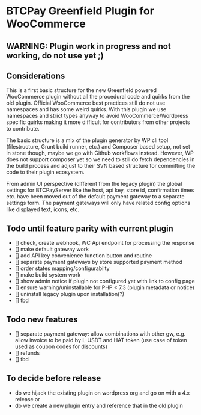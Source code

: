 # BTCPay Greenfield Plugin for WooCommerce

## WARNING: Plugin work in progress and not working, do not use yet ;)


## Considerations

This is a first basic structure for the new Greenfield powered WooCommerce plugin without all the procedural code and quirks from the old plugin. Official WooCommerce best practices still do not use namespaces and has some weird quirks. With this plugin we use namespaces and strict types anyway to avoid WooCommerce/Wordpress specific quirks making it more difficult for contributors from other projects to contribute.

The basic structure is a mix of the plugin generator by WP cli tool (filestructure, Grunt build runner, etc.) and Composer based setup, not set in stone though, maybe we go with Github workflows instead. However, WP does not support composer yet so we need to still do fetch dependencies in the build process and adjust to their SVN based structure for committing the code to their plugin ecosystem.

From admin UI perspective (different from the legacy plugin) the global settings for BTCPayServer like the host, api key, store id, confirmation times etc. have been moved out of the default payment gateway to a separate settings form. The payment gateways will only have related config options like displayed text, icons, etc.

## Todo until feature parity with current plugin
- [] check, create webhook, WC Api endpoint for processing the response
- [] make default gateway work
- [] add API key convenience function button and routine
- [] separate payment gateways by store supported payment method
- [] order states mapping/configurabilty
- [] make build system work
- [] show admin notice if plugin not configured yet with link to config page
- [] ensure warning/uninstallable for PHP < 7.3 (plugin metadata or notice)
- [] uninstall legacy plugin upon installation(?)
- [] tbd

## Todo new features
- [] separate payment gateway: allow combinations with other gw, e.g. allow invoice to be paid by L-USDT and HAT token (use case of token used as coupon codes for discounts)
- [] refunds
- [] tbd

## To decide before release
- do we hijack the existing plugin on wordpress org and go on with a 4.x release or
- do we create a new plugin entry and reference that in the old plugin
